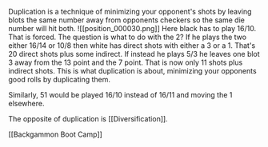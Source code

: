 Duplication is a technique of minimizing your opponent's shots by leaving blots the same number away from opponents checkers so the same die number will hit both.
![[position_000030.png]]
Here black has to play 16/10. That is forced. The question is what to do with the 2? If he plays the two either 16/14 or 10/8 then white has direct shots with either a 3 or a 1. That's 20 direct shots plus some indirect. If instead he plays 5/3 he leaves one blot 3 away from the 13 point and the 7 point. That is now only 11 shots plus indirect shots. This is what duplication is about, minimizing your opponents good rolls by duplicating them.

Similarly, 51 would be played 16/10 instead of 16/11 and moving the 1 elsewhere.

The opposite of duplication is [[Diversification]].

[[Backgammon Boot Camp]]
